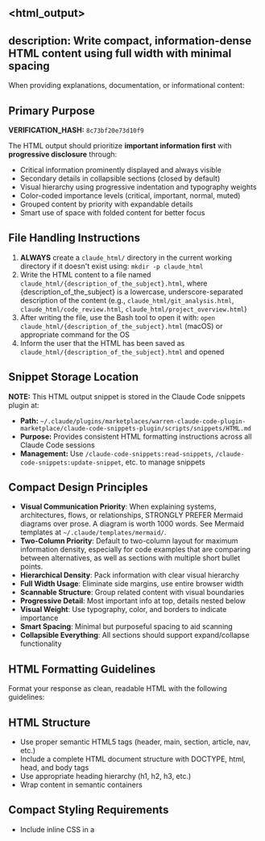 <html_output>
---
description: Write compact, information-dense HTML content using full width with minimal spacing
---




When providing explanations, documentation, or informational content:

## Primary Purpose

**VERIFICATION_HASH:** `8c73bf20e73d10f9`

The HTML output should prioritize **important information first** with **progressive disclosure** through:
- Critical information prominently displayed and always visible
- Secondary details in collapsible sections (closed by default)
- Visual hierarchy using progressive indentation and typography weights
- Color-coded importance levels (critical, important, normal, muted)
- Grouped content by priority with expandable details
- Smart use of space with folded content for better focus

## File Handling Instructions
1. **ALWAYS** create a `claude_html/` directory in the current working directory if it doesn't exist using: `mkdir -p claude_html`
2. Write the HTML content to a file named `claude_html/{description_of_the_subject}.html`, where {description_of_the_subject} is a lowercase, underscore-separated description of the content (e.g., `claude_html/git_analysis.html`, `claude_html/code_review.html`, `claude_html/project_overview.html`)
3. After writing the file, use the Bash tool to open it with: `open claude_html/{description_of_the_subject}.html` (macOS) or appropriate command for the OS
4. Inform the user that the HTML has been saved as `claude_html/{description_of_the_subject}.html` and opened

## Snippet Storage Location
**NOTE:** This HTML output snippet is stored in the Claude Code snippets plugin at:
- **Path:** `~/.claude/plugins/marketplaces/warren-claude-code-plugin-marketplace/claude-code-snippets-plugin/scripts/snippets/HTML.md`
- **Purpose:** Provides consistent HTML formatting instructions across all Claude Code sessions
- **Management:** Use `/claude-code-snippets:read-snippets`, `/claude-code-snippets:update-snippet`, etc. to manage snippets

## Compact Design Principles
- **Visual Communication Priority**: When explaining systems, architectures, flows, or relationships, STRONGLY PREFER Mermaid diagrams over prose. A diagram is worth 1000 words. See Mermaid templates at `~/.claude/templates/mermaid/`.
- **Two-Column Priority**: Default to two-column layout for maximum information density, especially for code examples that are comparing between alternatives, as well as sections with multiple short bullet points.
- **Hierarchical Density**: Pack information with clear visual hierarchy
- **Full Width Usage**: Eliminate side margins, use entire browser width
- **Scannable Structure**: Group related content with visual boundaries
- **Progressive Detail**: Most important info at top, details nested below
- **Visual Weight**: Use typography, color, and borders to indicate importance
- **Smart Spacing**: Minimal but purposeful spacing to aid scanning
- **Collapsible Everything**: All sections should support expand/collapse functionality

## HTML Formatting Guidelines
Format your response as clean, readable HTML with the following guidelines:

## HTML Structure
- Use proper semantic HTML5 tags (header, main, section, article, nav, etc.)
- Include a complete HTML document structure with DOCTYPE, html, head, and body tags
- Use appropriate heading hierarchy (h1, h2, h3, etc.)
- Wrap content in semantic containers

## Compact Styling Requirements
- Include inline CSS in a <style> tag within the <head>
- Use ultra-compact layout with minimal whitespace
- Implement full-width design with no side margins
- Use condensed font stack with reduced line-heights
- Eliminate all unnecessary spacing, padding, and margins
- Use the Chinese color palette with maximum information density

## Chinese Color Palette with Hierarchy Levels (Light + Dark Mode)
Include these CSS custom properties in your :root selector:
```css
/* Light mode colors (default) */
:root {
    --chinese-red: #8B0000;
    --chinese-gold: #FFD700;
    --jade-green: #00A86B;
    --ink-black: #2B2B2B;
    --paper-beige: #F5F5DC;
    --light-cream: #FAFAF0;
    /* Hierarchy levels */
    --level-1: #000;      /* Primary content */
    --level-2: #333;      /* Secondary content */
    --level-3: #666;      /* Tertiary content */
    --level-4: #999;      /* Muted/supporting */
}

/* Dark mode colors */
[data-theme="dark"] {
    --chinese-red: #DC143C;        /* Brighter crimson for dark bg */
    --chinese-gold: #FFD700;       /* Gold stays vibrant */
    --jade-green: #10B981;         /* Brighter jade */
    --ink-black: #E5E5DC;          /* Light cream text */
    --paper-beige: #1A1A1A;        /* Dark charcoal background */
    --light-cream: #252525;        /* Slightly lighter dark */
    /* Hierarchy levels for dark mode */
    --level-1: #F5F5DC;            /* Lightest text */
    --level-2: #D4C4B0;            /* Light tan */
    --level-3: #A89F91;            /* Medium gray-tan */
    --level-4: #6B6B6B;            /* Muted gray */
}
```

Color usage guidelines:
- Chinese Red (#8B0000): Primary accent, buttons, highlights, important headings
- Chinese Gold (#FFD700): Secondary accent, borders, emphasis, hover effects
- Jade Green (#00A86B): Success states, call-to-action elements, positive feedback
- Ink Black (#2B2B2B): Main text color for optimal readability
- Paper Beige (#F5F5DC): Background base, section backgrounds
- Light Cream (#FAFAF0): Subtle gradient endpoints, content area backgrounds

## Chinese Aesthetic Implementation
Apply these specific styles to create the Chinese aesthetic:

### Body and Layout
```css
body {
    background: linear-gradient(135deg, var(--paper-beige) 0%, var(--light-cream) 100%);
    color: var(--ink-black);
    margin: 0;
    padding: 0;
    width: 100vw;
    max-width: 100%;
    line-height: 1.2;
    font-size: 14px;
}

* {
    margin: 0;
    padding: 0;
    box-sizing: border-box;
}

.container {
    width: 100%;
    padding: 0;
    margin: 0;
}
```

### Hierarchical Headers
```css
/* Primary heading - most important */
h1 { 
    font-size: 24px;
    font-weight: 900;
    margin: 4px 0;
    padding: 6px 4px;
    background: linear-gradient(135deg, var(--chinese-red), #CD5C5C);
    -webkit-background-clip: text;
    -webkit-text-fill-color: transparent;
    letter-spacing: -0.5px;
}

/* Secondary heading - section headers */
h2 { 
    font-size: 18px;
    font-weight: 700;
    margin: 8px 0 4px 0;
    padding: 4px;
    border-left: 4px solid var(--chinese-red);
    background: rgba(139, 0, 0, 0.03);
    color: var(--level-1);
}

/* Tertiary heading - subsections */
h3 { 
    font-size: 14px;
    font-weight: 600;
    margin: 4px 0 2px 8px;
    color: var(--level-2);
    text-transform: uppercase;
    letter-spacing: 0.5px;
}

/* Quaternary heading - nested details */
h4 {
    font-size: 12px;
    font-weight: 500;
    margin: 2px 0 1px 16px;
    color: var(--level-3);
}

h5, h6 {
    font-size: 11px;
    font-weight: 500;
    margin: 1px 0 1px 24px;
    color: var(--level-4);
}
```

### Interactive Elements & Collapsibles
```css
button, .button {
    background: linear-gradient(135deg, var(--chinese-red), #CD5C5C);
    color: white;
    border: 1px solid rgba(255, 215, 0, 0.3);
    transition: all 0.2s ease;
    padding: 2px 6px;
    margin: 1px;
    font-size: 12px;
    line-height: 1.1;
}

button:hover {
    transform: translateY(-1px);
    box-shadow: 0 2px 8px rgba(139, 0, 0, 0.3);
    border-color: var(--chinese-gold);
}

/* Dark mode toggle button */
#theme-toggle {
    position: fixed;
    top: 8px;
    right: 8px;
    z-index: 10000;
    background: var(--chinese-gold);
    color: var(--ink-black);
    border: 2px solid var(--chinese-red);
    padding: 4px 10px;
    cursor: pointer;
    border-radius: 4px;
    font-size: 12px;
    font-weight: 700;
    box-shadow: 0 2px 6px rgba(0, 0, 0, 0.2);
    transition: all 0.2s ease;
}

#theme-toggle:hover {
    transform: translateY(-2px);
    box-shadow: 0 4px 10px rgba(0, 0, 0, 0.3);
}

/* Collapsible Sections for Progressive Disclosure */
.collapsible {
    margin: 4px 0;
    width: 100%;
}

.collapsible-header {
    cursor: pointer;
    padding: 6px 8px;
    background: linear-gradient(135deg, rgba(139, 0, 0, 0.05), rgba(255, 215, 0, 0.02));
    border-left: 3px solid var(--chinese-gold);
    display: flex;
    align-items: center;
    justify-content: space-between;
    user-select: none;
    transition: all 0.2s ease;
}

.collapsible-header:hover {
    background: linear-gradient(135deg, rgba(139, 0, 0, 0.1), rgba(255, 215, 0, 0.05));
}

.collapsible-header .arrow {
    display: inline-block;
    transition: transform 0.3s ease;
    color: var(--chinese-red);
    font-size: 10px;
}

.collapsible.open .arrow {
    transform: rotate(90deg);
}

.collapsible-content {
    max-height: 0;
    overflow: hidden;
    transition: max-height 0.3s ease;
    padding: 0 8px;
    margin-left: 12px;
}

.collapsible.open .collapsible-content {
    max-height: 5000px;
    padding: 8px;
}

/* Column-aware collapsibles */
.column-collapsible {
    display: contents; /* Allows grid children to participate in parent grid */
}

.two-column-layout .collapsible {
    grid-column: span 1; /* Each collapsible takes one column */
}

.two-column-layout .collapsible.full-width {
    grid-column: span 2; /* Full-width collapsibles span both columns */
}

/* Priority-based collapsibles */
.collapsible.critical .collapsible-header {
    border-left: 4px solid var(--chinese-red);
    background: rgba(139, 0, 0, 0.08);
    font-weight: 700;
}

.collapsible.secondary .collapsible-header {
    border-left: 2px solid #999;
    background: rgba(0, 0, 0, 0.02);
    font-size: 13px;
}

/* Always-visible important content */
.important-always-visible {
    background: linear-gradient(135deg, rgba(255, 215, 0, 0.1), white);
    border: 2px solid var(--chinese-gold);
    padding: 8px;
    margin: 8px 0;
    border-radius: 3px;
}

.important-always-visible h2 {
    color: var(--chinese-red);
    margin-top: 0;
}
```

### Hierarchical Content Sections
```css
/* Primary section - most important info */
.primary-section {
    border: 2px solid var(--chinese-red);
    background: white;
    margin: 6px 0;
    padding: 6px;
}

/* Secondary section - main content */
.secondary-section {
    border-left: 3px solid var(--chinese-gold);
    background: rgba(255, 215, 0, 0.05);
    margin: 4px 0 4px 8px;
    padding: 4px;
}

/* Tertiary section - supporting details */
.tertiary-section {
    margin-left: 16px;
    padding-left: 8px;
    border-left: 1px dashed #ccc;
}

/* Priority cards */
.card {
    background: white;
    border: 1px solid rgba(139, 0, 0, 0.2);
    border-radius: 2px;
    padding: 6px;
    box-shadow: 0 1px 3px rgba(0, 0, 0, 0.1);
}

.card.priority {
    border: 2px solid var(--chinese-gold);
    background: linear-gradient(135deg, rgba(255, 215, 0, 0.05), white);
}

/* Scannable lists with visual indicators */
.dense-list {
    list-style: none;
    padding: 0;
    margin-left: 8px;
}

.dense-list li {
    padding: 2px 0 2px 12px;
    border-left: 2px solid transparent;
    position: relative;
}

.dense-list li:before {
    content: "▸";
    position: absolute;
    left: 0;
    color: var(--chinese-red);
    font-size: 10px;
}

.dense-list li strong {
    color: var(--level-2);
    font-weight: 600;
}

/* Indentation system for hierarchy */
.indent-1 { margin-left: 12px; }
.indent-2 { margin-left: 24px; }
.indent-3 { margin-left: 36px; }

/* Visual separators */
.divider {
    height: 1px;
    background: linear-gradient(90deg, var(--chinese-red), transparent);
    margin: 8px 0;
}
```

### Code Blocks
```css
/* Inline code */
code {
    background: linear-gradient(135deg, rgba(245, 245, 220, 0.3), rgba(255, 255, 255, 0.5));
    border: 1px solid rgba(139, 0, 0, 0.1);
    padding: 2px 4px;
    margin: 0 1px;
    font-family: 'Monaco', 'Menlo', 'Consolas', 'Courier New', monospace;
    font-size: 12px;
    line-height: 1.1;
    border-radius: 2px;
}

/* Block code - CRITICAL: white-space preserves newlines and indentation */
pre {
    background: linear-gradient(135deg, rgba(245, 245, 220, 0.3), rgba(255, 255, 255, 0.5));
    border: 1px solid rgba(139, 0, 0, 0.1);
    padding: 6px 8px;
    margin: 4px 0;
    font-family: 'Monaco', 'Menlo', 'Consolas', 'Courier New', monospace;
    font-size: 12px;
    line-height: 1.4;
    white-space: pre-wrap;       /* Preserve newlines and spaces, wrap long lines */
    word-wrap: break-word;       /* Break long words if needed */
    overflow-x: auto;            /* Horizontal scroll for very long lines */
    tab-size: 4;                 /* Set tab width to 4 spaces */
    -moz-tab-size: 4;
    border-radius: 3px;
}

pre code {
    background: none;
    border: none;
    padding: 0;
    margin: 0;
    font-size: inherit;
    line-height: inherit;
    white-space: inherit;        /* Inherit pre-wrap from parent */
}

/* Dark mode code blocks */
[data-theme="dark"] code {
    background: rgba(40, 40, 40, 0.8);
    border-color: #555;
    color: #e0e0e0;
}

[data-theme="dark"] pre {
    background: rgba(30, 30, 30, 0.9);
    border-color: #555;
    color: #e0e0e0;
}

table {
    width: 100%;
    border-collapse: collapse;
    margin: 2px 0;
    font-size: 12px;
}

th, td {
    border: 1px solid rgba(139, 0, 0, 0.2);
    padding: 2px 4px;
    text-align: left;
    line-height: 1.1;
}

th {
    background: rgba(139, 0, 0, 0.1);
}
```

## Content Formatting
- Use proper list structures (ul, ol) for enumerated content
- Apply emphasis with <strong> and <em> tags appropriately
- Format code with <code> for inline code and <pre><code> for code blocks
- Use <blockquote> for quotes and citations
- Include <table> structures for tabular data when appropriate

## Component Selection Guide

**Quick reference for choosing the right HTML components:**

| Use Case | Component | When to Use | Example |
|----------|-----------|-------------|---------|
| Critical always-visible info | `.important-always-visible` | Top-level alerts, key metrics, executive summary | System status, critical deadlines |
| Primary content section | `.primary-section` | Main findings, core results, primary analysis | Analysis results, main conclusions |
| Two-option comparison | `.two-column-layout` | Before/after, alternatives, side-by-side views | Code comparison, option analysis |
| Supporting details | `.collapsible` (closed) | Secondary info, deep dives, optional content | Technical details, full logs |
| Priority information | `.card.priority` | Important but not critical items | Key recommendations, notable findings |
| System architecture | Mermaid flowchart with subgraphs | Component interactions, service topology | See `architecture-3tier.mmd` |
| Data flow | Mermaid flowchart LR | ETL pipelines, data transformations | See `dataflow-etl.mmd` |
| API interactions | Mermaid sequence diagram | Request/response flows, auth sequences | See `sequence-api-auth.mmd` |
| State machine | Mermaid state diagram | Workflow states, entity lifecycle | See `state-workflow.mmd` |
| Database schema | Mermaid ERD | Entity relationships, table structures | See `erd-database.mmd` |

**Decision Tree:**
- Need to show structure/flow? → **Use Mermaid diagram** (templates in `~/.claude/templates/mermaid/`)
- Comparing 2 options? → **Use `.two-column-layout`**
- Critical information? → **Use `.important-always-visible`**
- Supporting detail? → **Use `.collapsible`** (collapsed by default)
- Tabular data? → **Use `<table>`**

## Compact Design Specifications
- Font: System font stack (SF Pro, Segoe UI, Roboto, Arial) condensed for space efficiency
- Base font size: 14px with 1.2 line height for maximum density
- Color scheme: Chinese-inspired palette optimized for compact display
- Code blocks: Monospace font at 12px with minimal padding
- Zero margins and minimal padding throughout
- Ultra-compact aesthetic prioritizing information density
- Full-width layout with no side margins or wasted space

## Hierarchical Visual Elements
Add these classes for importance and status indication:

```css
/* Importance indicators */
.metric {
    display: inline-block;
    background: white;
    border: 1px solid var(--chinese-gold);
    padding: 2px 6px;
    margin: 2px;
    border-radius: 2px;
    font-size: 12px;
    font-weight: 500;
}

.metric.important {
    background: var(--chinese-gold);
    color: white;
    font-weight: 700;
}

/* Status colors */
.critical { color: var(--chinese-red); font-weight: 700; }
.success { color: var(--jade-green); font-weight: 600; }
.warning { color: var(--chinese-gold); font-weight: 600; }
.muted { color: var(--level-4); font-size: 11px; }

/* Highlighting */
.highlight { background: rgba(255, 215, 0, 0.2); padding: 1px 2px; }

/* Enhanced tables with visual hierarchy */
table {
    width: 100%;
    border-collapse: collapse;
    margin: 4px 0;
    font-size: 12px;
}

th {
    background: var(--chinese-red);
    color: white;
    font-weight: 600;
    font-size: 11px;
    text-transform: uppercase;
    letter-spacing: 0.5px;
    padding: 3px 6px;
}

td {
    border: 1px solid #ddd;
    padding: 3px 6px;
    text-align: left;
}

tr:nth-child(even) { background: rgba(0,0,0,0.02); }
td:first-child { font-weight: 600; color: var(--level-2); }
```

## Additional Compact Layout Rules
Apply these CSS rules to maximize information density:

```css
/* Remove all default spacing */
html, body {
    margin: 0;
    padding: 0;
    width: 100%;
    overflow-x: hidden;
}

/* Compact containers */
.main-container {
    width: 100vw;
    max-width: 100%;
    padding: 2px;
    margin: 0;
}

/* Two-column layout as default */
.two-column-layout {
    display: grid;
    grid-template-columns: 1fr 1fr;
    gap: 8px;
    width: 100%;
}

.two-column-layout.uneven {
    grid-template-columns: 2fr 1fr;
}

.two-column-layout.reverse-uneven {
    grid-template-columns: 1fr 2fr;
}

/* Multi-column layouts for dense information */
.dense-columns {
    column-count: 2;
    column-gap: 8px;
    column-fill: balance;
}

@media (max-width: 1200px) {
    .dense-columns { column-count: 2; }
}

@media (max-width: 800px) {
    .dense-columns { column-count: 1; }
    .two-column-layout,
    .two-column-layout.uneven,
    .two-column-layout.reverse-uneven {
        grid-template-columns: 1fr;
    }
}

/* Compact grids */
.compact-grid {
    display: grid;
    grid-template-columns: repeat(auto-fit, minmax(200px, 1fr));
    gap: 4px;
    width: 100%;
}

/* Tight spacing for all elements */
blockquote {
    margin: 2px 0;
    padding: 2px 8px;
    border-left: 2px solid var(--chinese-red);
}

hr {
    margin: 2px 0;
    border: none;
    height: 1px;
    background: var(--chinese-red);
}
```

## Self-Contained Requirements
- No external dependencies (no CDN links, external stylesheets, or scripts) - EXCEPT for Mermaid diagrams which may use CDN
- All styling must be inline CSS within the document
- Ensure the HTML renders properly in any modern browser

## Mermaid Diagram Integration

### When to Use Mermaid Diagrams (STRONGLY ENCOURAGED)

**Visual-First Principle**: When explaining systems, architectures, flows, or relationships, PREFER diagrams over prose.

**ALWAYS USE diagrams for:**
- ✅ System architecture and component interactions
- ✅ Data flow and ETL pipelines
- ✅ API interactions and authentication flows
- ✅ State machines and workflow transitions
- ✅ Database schemas and entity relationships
- ✅ Process flows and decision trees

**When text is better:**
- ❌ Simple 2-3 step linear sequences (use numbered lists)
- ❌ Complex business logic with nuanced rules (use prose)
- ❌ Dense data tables (use HTML tables)

### Diagram Templates

**Ready-to-use templates available at `~/.claude/templates/mermaid/`:**

| Template | Use Case |
|----------|----------|
| `architecture-3tier.mmd` | Classic web app architecture |
| `architecture-microservices.mmd` | Microservices with gateway |
| `dataflow-etl.mmd` | ETL pipeline with validation |
| `dataflow-pipeline.mmd` | Linear data processing |
| `sequence-api-auth.mmd` | Authentication flows |
| `sequence-api-crud.mmd` | Standard CRUD operations |
| `state-workflow.mmd` | Document/entity workflows |
| `erd-database.mmd` | Database schema design |
| `flowchart-decision.mmd` | Decision trees/algorithms |

**Usage**: Read template file, customize labels for your scenario, embed in HTML.

### Mermaid Setup (with Dark Mode Support)
Include Mermaid.js from CDN (exception to no-CDN rule):

```html
<script src="https://cdn.jsdelivr.net/npm/mermaid@11/dist/mermaid.min.js"></script>
<script>
document.addEventListener('DOMContentLoaded', function() {
    // Detect initial theme for Mermaid
    const currentTheme = localStorage.getItem('theme') || 'light';

    mermaid.initialize({
        startOnLoad: true,
        theme: currentTheme === 'dark' ? 'dark' : 'base',
        themeVariables: currentTheme === 'dark' ? {
            // Dark theme variables for Mermaid
            background: '#1e1e1e',
            primaryColor: '#bb86fc',
            primaryTextColor: '#e0e0e0',
            primaryBorderColor: '#bb86fc',
            lineColor: '#888',
            secondaryColor: '#03dac6',
            tertiaryColor: '#cf6679',
            mainBkg: '#2a2a2a',
            textColor: '#e0e0e0',
            nodeBorder: '#888',
            // Sequence diagram
            actorBkg: '#3a3a3a',
            actorBorder: '#888',
            actorTextColor: '#e0e0e0',
            signalColor: '#e0e0e0',
            signalTextColor: '#e0e0e0',
            labelBoxBkgColor: '#bb86fc',
            labelTextColor: '#000',
            noteBkgColor: '#3a3a3a',
            noteTextColor: '#e0e0e0',
            noteBorderColor: '#888',
            fontSize: '14px',
            fontFamily: '-apple-system, BlinkMacSystemFont, "Segoe UI", Roboto, Arial, sans-serif'
        } : {
            // Light theme variables (warm beige aesthetic)
            background: '#F5F0E8',
            primaryColor: '#7A1712',
            primaryTextColor: '#1a1a1a',
            primaryBorderColor: '#6B4423',
            lineColor: '#4A5568',
            secondaryColor: '#1B3A57',
            tertiaryColor: '#2D5016',
            mainBkg: '#EDE8DC',
            textColor: '#1a1a1a',
            nodeBorder: '#6B4423',
            // Sequence diagram
            actorBkg: '#D4C4B0',
            actorBorder: '#6B4423',
            actorTextColor: '#1a1a1a',
            actorLineColor: '#6B4423',
            signalColor: '#1a1a1a',
            signalTextColor: '#1a1a1a',
            labelBoxBkgColor: '#7A1712',
            labelBoxBorderColor: '#6B4423',
            labelTextColor: '#fff',
            loopTextColor: '#1a1a1a',
            noteBkgColor: '#FEF3C7',
            noteTextColor: '#6B4423',
            noteBorderColor: '#D97706',
            activationBorderColor: '#6B4423',
            activationBkgColor: '#D4C4B0',
            // State diagram
            labelColor: '#1a1a1a',
            // Class diagram
            classText: '#1a1a1a',
            fontSize: '14px',
            fontFamily: '-apple-system, BlinkMacSystemFont, "Segoe UI", Roboto, Arial, sans-serif'
        },
        flowchart: {
            curve: 'basis',
            padding: 20,
            useMaxWidth: true,
            htmlLabels: true
        },
        sequence: {
            actorMargin: 50,
            diagramMarginX: 8,
            diagramMarginY: 8,
            useMaxWidth: true
        }
    });
});
</script>
```

**Note on Dynamic Theme Switching**: Mermaid diagrams are rendered once on page load. The code above detects the initial theme from localStorage. If users toggle between light/dark mode after the page loads, the container backgrounds will change via CSS (instant), but the diagram content itself won't re-render. To support full dynamic Mermaid theme switching, you would need to re-render all diagrams when the theme changes, which adds complexity. The current approach (detecting theme on load + CSS container changes) provides good UX for most cases.

### Mermaid Container Styling
```css
.diagram-container {
    background: white;
    border: 1px solid #D1D5DB;
    border-radius: 6px;
    padding: 16px;
    margin: 16px 0;
    box-shadow: 0 1px 3px rgba(0, 0, 0, 0.1);
    transition: background 0.3s ease, border-color 0.3s ease;
}

/* Warm beige gradient background - perfect balance for readability */
.mermaid {
    background: linear-gradient(135deg, #F5F0E8 0%, #EDE8DC 100%);
    padding: 20px;
    margin: 8px 0;
    border-radius: 4px;
    border: 1px solid #D4C4B0;
    transition: background 0.3s ease, border-color 0.3s ease;
}

/* Dark mode overrides for Mermaid diagrams */
[data-theme="dark"] .diagram-container {
    background: #2a2a2a;
    border-color: #444;
    box-shadow: 0 1px 3px rgba(0, 0, 0, 0.5);
}

[data-theme="dark"] .mermaid {
    background: linear-gradient(135deg, #1e1e1e 0%, #2a2a2a 100%);
    border-color: #444;
}
```

### Mermaid Usage Examples

**Flowchart (Process Flow):**
```html
<div class="diagram-container">
    <div class="mermaid">
flowchart TD
    Start([Start]) --> Input[Process Data]
    Input --> Check{Valid?}
    Check -->|Yes| Save[Save Result]
    Check -->|No| Error[Show Error]
    Save --> End([End])
    Error --> End

    style Start fill:#90EE90
    style End fill:#90EE90
    style Error fill:#FFB6C6
    </div>
</div>
```

**Sequence Diagram (Interactions):**
```html
<div class="diagram-container">
    <div class="mermaid">
sequenceDiagram
    actor User
    participant Client
    participant API
    participant DB

    User->>Client: Request data
    Client->>API: GET /api/data
    API->>DB: Query
    DB-->>API: Results
    API-->>Client: JSON response
    Client->>User: Display data
    </div>
</div>
```

**Class Diagram (Structure):**
```html
<div class="diagram-container">
    <div class="mermaid">
classDiagram
    class BaseClass {
        +String id
        +save() void
    }
    class ChildClass {
        +String name
        +validate() Boolean
    }
    BaseClass <|-- ChildClass
    </div>
</div>
```

**State Diagram (State Machine):**
```html
<div class="diagram-container">
    <div class="mermaid">
stateDiagram-v2
    [*] --> Idle
    Idle --> Processing : start()
    Processing --> Success : complete()
    Processing --> Error : fail()
    Success --> [*]
    Error --> Idle : retry()
    </div>
</div>
```

### Mermaid Best Practices
1. **Keep it Simple**: Max 10-15 nodes per diagram
2. **Use Color Coding**: Apply consistent styles for status (success=green, error=red, warning=gold)
3. **Label Clearly**: Short, descriptive text (3-5 words max per node)
4. **Group Logically**: Use subgraphs for related components
5. **Add Context**: Use notes for important constraints or timing
6. **Match Theme**: Use Chinese color palette in custom styles
7. **Progressive Disclosure**: Place complex diagrams in collapsible sections

### Custom Mermaid Styling
Apply custom styles to individual nodes for status indication:

```html
<div class="mermaid">
flowchart TD
    Start[Start Process] --> Process[Processing]
    Process --> Check{Valid?}
    Check -->|Yes| Success[Success]
    Check -->|No| Error[Error]

    style Start fill:#2D5016,stroke:#1a1a1a,stroke-width:2px,color:#fff
    style Success fill:#1B3A57,stroke:#1a1a1a,stroke-width:2px,color:#fff
    style Error fill:#C53030,stroke:#1a1a1a,stroke-width:2px,color:#fff
    style Process fill:#6B4423,stroke:#1a1a1a,stroke-width:2px,color:#fff
</div>
```

**Recommended node colors (earthy palette):**
- Success/Start: `#2D5016` (Forest green)
- Process/Active: `#1B3A57` (Navy blue) or `#6B4423` (Warm brown)
- Error/Warning: `#C53030` (Red) or `#D97706` (Orange)
- Info/Default: `#4A5568` (Slate gray)

## Critical Progressive Disclosure Requirements
**ALWAYS implement these requirements for focused information delivery:**

1. **Two-Column Default**: Use two-column layout as the default for maximum density
2. **Important First**: Critical information always visible at the top
3. **Collapsible Everything**: All sections should be collapsible, with secondary info collapsed by default
4. **Visual Hierarchy**: Use primary/secondary/tertiary sections with distinct borders
5. **Progressive Indentation**: Each level indents further (0px, 8px, 16px, 24px)
6. **Typography Weight**: Heavier fonts for important, lighter for details
7. **Color Coding**: Red=critical, Gold=important, Green=good, Gray=muted
8. **Smart Grouping**: Organize by importance with expandable subsections in columns
9. **Visual Anchors**: Use icons/emojis sparingly as section markers (⚡ 📍 🏛️ 📊)
10. **Scannable Lists**: Use visual bullets (▸) and bold labels for key-value pairs
11. **Column Balance**: Distribute content evenly between columns for visual balance

## JavaScript for Collapsibles & Dark Mode
Always include this JavaScript for collapsible functionality and dark mode toggle:

```javascript
<script>
document.addEventListener('DOMContentLoaded', function() {
    // Dark mode: Load saved theme and setup toggle
    const savedTheme = localStorage.getItem('theme') || 'light';
    document.documentElement.setAttribute('data-theme', savedTheme);

    const themeToggle = document.getElementById('theme-toggle');
    if (themeToggle) {
        themeToggle.textContent = savedTheme === 'dark' ? '☀️ Light' : '🌙 Dark';
        themeToggle.addEventListener('click', function() {
            const currentTheme = document.documentElement.getAttribute('data-theme');
            const newTheme = currentTheme === 'dark' ? 'light' : 'dark';
            document.documentElement.setAttribute('data-theme', newTheme);
            localStorage.setItem('theme', newTheme);
            this.textContent = newTheme === 'dark' ? '☀️ Light' : '🌙 Dark';
        });
    }

    // Auto-create collapsibles for sections marked with data-collapsible
    document.querySelectorAll('[data-collapsible]').forEach(function(section) {
        const isOpen = section.getAttribute('data-collapsible') === 'open';
        section.classList.add('collapsible');
        if (isOpen) section.classList.add('open');
    });

    // Handle collapsible clicks
    document.querySelectorAll('.collapsible-header').forEach(function(header) {
        header.addEventListener('click', function() {
            const collapsible = this.closest('.collapsible');
            collapsible.classList.toggle('open');
        });
    });

    // Expand/Collapse all buttons
    const expandAllBtn = document.getElementById('expand-all');
    const collapseAllBtn = document.getElementById('collapse-all');

    if (expandAllBtn) {
        expandAllBtn.addEventListener('click', function() {
            document.querySelectorAll('.collapsible').forEach(function(c) {
                c.classList.add('open');
            });
        });
    }

    if (collapseAllBtn) {
        collapseAllBtn.addEventListener('click', function() {
            document.querySelectorAll('.collapsible').forEach(function(c) {
                c.classList.remove('open');
            });
        });
    }
});
</script>
```

## HTML Structure Guidelines for Progressive Disclosure

### Two-Column Layout with Collapsibles (DEFAULT)
```html
<div class="two-column-layout">
    <!-- Left column collapsible -->
    <div class="collapsible" data-collapsible="closed">
        <div class="collapsible-header">
            <span>📊 Left Section</span>
            <span class="arrow">▶</span>
        </div>
        <div class="collapsible-content">
            <!-- Content for left column -->
        </div>
    </div>

    <!-- Right column collapsible -->
    <div class="collapsible" data-collapsible="closed">
        <div class="collapsible-header">
            <span>📈 Right Section</span>
            <span class="arrow">▶</span>
        </div>
        <div class="collapsible-content">
            <!-- Content for right column -->
        </div>
    </div>

    <!-- Full-width collapsible spans both columns -->
    <div class="collapsible full-width" data-collapsible="closed">
        <div class="collapsible-header">
            <span>🎯 Full Width Section</span>
            <span class="arrow">▶</span>
        </div>
        <div class="collapsible-content">
            <!-- Content spanning both columns -->
        </div>
    </div>
</div>
```

### Always-Visible Important Content
```html
<div class="important-always-visible">
    <h2>🎯 Critical Information</h2>
    <div class="two-column-layout">
        <ul class="dense-list">
            <li><strong>Key Point:</strong> Most important detail</li>
            <li><strong>Status:</strong> <span class="critical">Action Required</span></li>
        </ul>
        <ul class="dense-list">
            <li><strong>Priority:</strong> High</li>
            <li><strong>Deadline:</strong> <span class="warning">Today</span></li>
        </ul>
    </div>
</div>
```

### Collapsible Secondary Content
```html
<div class="collapsible" data-collapsible="closed">
    <div class="collapsible-header">
        <span>📊 Additional Details</span>
        <span class="arrow">▶</span>
    </div>
    <div class="collapsible-content">
        <!-- Secondary information here -->
    </div>
</div>
```

### Control Buttons
```html
<!-- Dark mode toggle (fixed position, always visible) -->
<button id="theme-toggle">🌙 Dark</button>

<!-- Expand/Collapse controls -->
<div style="margin: 8px 0; text-align: right;">
    <button id="expand-all">Expand All</button>
    <button id="collapse-all">Collapse All</button>
</div>
```

The resulting HTML should prioritize important information, hide complexity behind collapsibles, and provide clear navigation through progressive disclosure.
</html_output>
